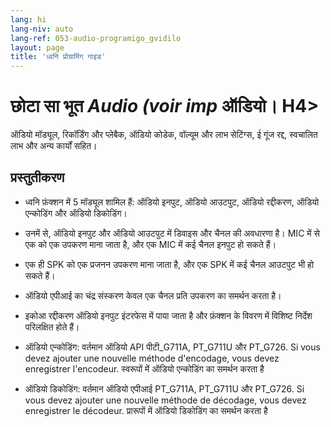```yaml
---
lang: hi
lang-niv: auto
lang-ref: 053-audio-programigo_gvidilo
layout: page
title: 'ध्वनि प्रोग्रामिंग गाइड'
---
```


# छोटा सा भूत  _Audio \(voir imp_  ऑडियो। H4>

ऑडियो मॉड्यूल, रिकॉर्डिंग और प्लेबैक, ऑडियो कोडेक, वॉल्यूम और लाभ सेटिंग्स, ई गूंज रद्द, स्वचालित लाभ और अन्य कार्यों सहित।

## प्रस्तुतीकरण
* ध्वनि फ़ंक्शन में 5 मॉड्यूल शामिल हैं: ऑडियो इनपुट, ऑडियो आउटपुट, ऑडियो रद्दीकरण, ऑडियो एन्कोडिंग और ऑडियो डिकोडिंग।


 * उनमें से, ऑडियो इनपुट और ऑडियो आउटपुट में डिवाइस और चैनल की अवधारणा है। MIC में से एक को एक उपकरण माना जाता है, और एक MIC में कई चैनल इनपुट हो सकते हैं।


 * एक ही SPK को एक प्रजनन उपकरण माना जाता है, और एक SPK में कई चैनल आउटपुट भी हो सकते हैं।


 * ऑडियो एपीआई का चंद्र संस्करण केवल एक चैनल प्रति उपकरण का समर्थन करता है।


 * इकोआ रद्दीकरण ऑडियो इनपुट इंटरफेस में पाया जाता है और फ़ंक्शन के विवरण में विशिष्ट निर्देश परिलक्षित होते हैं।


 * ऑडियो एन्कोडिंग: वर्तमान ऑडियो API पीटी_G711A, PT_G711U और PT_G726. Si vous devez ajouter une nouvelle méthode d'encodage, vous devez enregistrer l'encodeur.
   स्वरूपों में ऑडियो एन्कोडिंग का समर्थन करता है

   

 * ऑडियो डिकोडिंग: वर्तमान ऑडियो एपीआई PT_G711A, PT_G711U और PT_G726. Si vous devez ajouter une nouvelle méthode de décodage, vous devez enregistrer le décodeur.
   प्रारूपों में ऑडियो डिकोडिंग का समर्थन करता है

   

